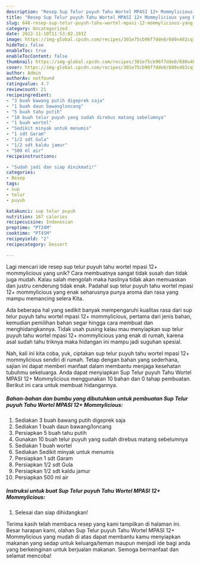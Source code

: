 ```yaml
---
description: "Resep Sup Telur puyuh Tahu Wortel MPASI 12+ Mommylicious yang Bisa Manjain Lidah"
title: "Resep Sup Telur puyuh Tahu Wortel MPASI 12+ Mommylicious yang Bisa Manjain Lidah"
slug: 648-resep-sup-telur-puyuh-tahu-wortel-mpasi-12-mommylicious-yang-bisa-manjain-lidah
category: Uncategorized
date: 2022-11-10T11:53:02.191Z
image: https://img-global.cpcdn.com/recipes/301e75cb96f7dde0/680x482cq70/sup-telur-puyuh-tahu-wortel-mpasi-12-mommylicious-foto-resep-utama.jpg
hideToc: false
enableToc: true
enableTocContent: false
thumbnail: https://img-global.cpcdn.com/recipes/301e75cb96f7dde0/680x482cq70/sup-telur-puyuh-tahu-wortel-mpasi-12-mommylicious-foto-resep-utama.jpg
cover: https://img-global.cpcdn.com/recipes/301e75cb96f7dde0/680x482cq70/sup-telur-puyuh-tahu-wortel-mpasi-12-mommylicious-foto-resep-utama.jpg
author: Admin
authorAv: notfound
ratingvalue: 4.7
reviewcount: 21
recipeingredient:
- "3 buah bawang putih digeprek saja"
- "1 buah daun bawangloncang"
- "5 buah tahu putih"
- "10 buah telur puyuh yang sudah direbus matang sebelumnya"
- "1 buah wortel"
- "Sedikit minyak untuk menumis"
- "1 sdt Garam"
- "1/2 sdt Gula"
- "1/2 sdt kaldu jamur"
- "500 ml air"
recipeinstructions:

- "Sudah jadi dan siap dinikmati!"
categories:
- Resep
tags:
- sup
- telur
- puyuh

katakunci: sup telur puyuh 
nutrition: 167 calories
recipecuisine: Indonesian
preptime: "PT24M"
cooktime: "PT45M"
recipeyield: "2"
recipecategory: Dessert

---
```





Lagi mencari ide resep sup telur puyuh tahu wortel mpasi 12+ mommylicious yang unik? Cara membuatnya sangat tidak susah dan tidak juga mudah. Kalau salah mengolah maka hasilnya tidak akan memuaskan dan justru cenderung tidak enak. Padahal sup telur puyuh tahu wortel mpasi 12+ mommylicious yang enak seharusnya punya aroma dan rasa yang mampu memancing selera Kita.







Ada beberapa hal yang sedikit banyak mempengaruhi kualitas rasa dari sup telur puyuh tahu wortel mpasi 12+ mommylicious, pertama dari jenis bahan, kemudian pemilihan bahan segar hingga cara membuat dan menghidangkannya. Tidak usah pusing kalau mau menyiapkan sup telur puyuh tahu wortel mpasi 12+ mommylicious yang enak di rumah, karena asal sudah tahu triknya maka hidangan ini mampu jadi suguhan spesial.






Nah, kali ini kita coba, yuk, ciptakan sup telur puyuh tahu wortel mpasi 12+ mommylicious sendiri di rumah. Tetap dengan bahan yang sederhana, sajian ini dapat memberi manfaat dalam membantu menjaga kesehatan tubuhmu sekeluarga. Anda dapat menyiapkan Sup Telur puyuh Tahu Wortel MPASI 12+ Mommylicious menggunakan 10 bahan dan 0 tahap pembuatan. Berikut ini cara untuk membuat hidangannya.

<!--inarticleads1-->

##### Bahan-bahan dan bumbu yang dibutuhkan untuk pembuatan Sup Telur puyuh Tahu Wortel MPASI 12+ Mommylicious:

1. Sediakan 3 buah bawang putih digeprek saja
1. Sediakan 1 buah daun bawang/loncang
1. Persiapkan 5 buah tahu putih
1. Gunakan 10 buah telur puyuh yang sudah direbus matang sebelumnya
1. Sediakan 1 buah wortel
1. Sediakan Sedikit minyak untuk menumis
1. Persiapkan 1 sdt Garam
1. Persiapkan 1/2 sdt Gula
1. Persiapkan 1/2 sdt kaldu jamur
1. Persiapkan 500 ml air




<!--inarticleads2-->

##### Instruksi untuk buat Sup Telur puyuh Tahu Wortel MPASI 12+ Mommylicious:


1. Selesai dan siap dihidangkan!



Terima kasih telah membaca resep yang kami tampilkan di halaman ini. Besar harapan kami, olahan Sup Telur puyuh Tahu Wortel MPASI 12+ Mommylicious yang mudah di atas dapat membantu kamu menyiapkan makanan yang sedap untuk keluarga/teman maupun menjadi ide bagi anda yang berkeinginan untuk berjualan makanan. Semoga bermanfaat dan selamat mencoba!
